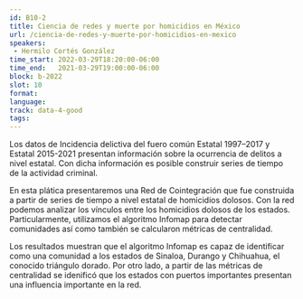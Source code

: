 ```yaml
---
id: B10-2
title: Ciencia de redes y muerte por homicidios en México
url: /ciencia-de-redes-y-muerte-por-homicidios-en-mexico
speakers:
 - Hermilo Cortés González
time_start: 2022-03-29T18:20:00-06:00
time_end:   2021-03-29T19:00:00-06:00
block: b-2022
slot: 10
format: 
language: 
track: data-4-good
tags:
---
```


Los datos de Incidencia delictiva del fuero común Estatal 1997–2017  y Estatal 2015-2021 presentan información sobre la ocurrencia de delitos a nivel estatal. Con dicha información es posible construir series de tiempo de la actividad criminal. 

En esta plática presentaremos una Red de Cointegración que fue construida a partir de series de tiempo a nivel estatal de homicidios dolosos. Con la red podemos analizar los vínculos entre los homicidios dolosos de los estados.  Particularmente, utilizamos el algoritmo Infomap para detectar comunidades así como también se calcularon métricas de centralidad.

Los resultados muestran que el algoritmo Infomap es capaz de identificar como una comunidad a los estados de Sinaloa,  Durango y Chihuahua, el conocido triángulo dorado.  Por otro lado, a partir de las métricas de centralidad se idenificó que los estados con puertos importantes presentan una influencia importante en la red.

